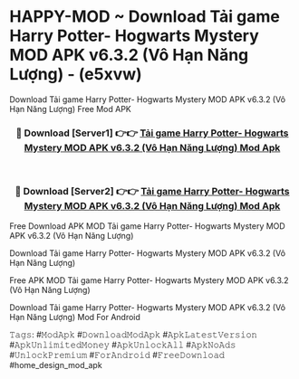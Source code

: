 # HAPPY-MOD ~ Download Tải game Harry Potter- Hogwarts Mystery MOD APK v6.3.2 (Vô Hạn Năng Lượng) - (e5xvw)
Download Tải game Harry Potter- Hogwarts Mystery MOD APK v6.3.2 (Vô Hạn Năng Lượng) Free Mod APK

<div align="center">
<h3>🔴 Download [Server1] 👉👉 <a href="https://apk-comot.site?title=Tải_game_Harry_Potter-_Hogwarts_Mystery_MOD_APK_v6.3.2_(Vô_Hạn_Năng_Lượng)">Tải game Harry Potter- Hogwarts Mystery MOD APK v6.3.2 (Vô Hạn Năng Lượng) Mod Apk</a></h3><br>

<h3>🔴 Download [Server2] 👉👉 <a href="https://apk-comot.site?title=Tải_game_Harry_Potter-_Hogwarts_Mystery_MOD_APK_v6.3.2_(Vô_Hạn_Năng_Lượng)">Tải game Harry Potter- Hogwarts Mystery MOD APK v6.3.2 (Vô Hạn Năng Lượng) Mod Apk</a></h3>
</div>


Free Download APK MOD Tải game Harry Potter- Hogwarts Mystery MOD APK v6.3.2 (Vô Hạn Năng Lượng)

Download Tải game Harry Potter- Hogwarts Mystery MOD APK v6.3.2 (Vô Hạn Năng Lượng) 

Free APK MOD Tải game Harry Potter- Hogwarts Mystery MOD APK v6.3.2 (Vô Hạn Năng Lượng) 

Download Tải game Harry Potter- Hogwarts Mystery MOD APK v6.3.2 (Vô Hạn Năng Lượng) Mod For Android

𝚃𝚊𝚐𝚜: #𝙼𝚘𝚍𝙰𝚙𝚔 #𝙳𝚘𝚠𝚗𝚕𝚘𝚊𝚍𝙼𝚘𝚍𝙰𝚙𝚔 #𝙰𝚙𝚔𝙻𝚊𝚝𝚎𝚜𝚝𝚅𝚎𝚛𝚜𝚒𝚘𝚗 #𝙰𝚙𝚔𝚄𝚗𝚕𝚒𝚖𝚒𝚝𝚎𝚍𝙼𝚘𝚗𝚎𝚢 #𝙰𝚙𝚔𝚄𝚗𝚕𝚘𝚌𝚔𝙰𝚕𝚕 #𝙰𝚙𝚔𝙽𝚘𝙰𝚍𝚜 #𝚄𝚗𝚕𝚘𝚌𝚔𝙿𝚛𝚎𝚖𝚒𝚞𝚖 #𝙵𝚘𝚛𝙰𝚗𝚍𝚛𝚘𝚒𝚍 #𝙵𝚛𝚎𝚎𝙳𝚘𝚠𝚗𝚕𝚘𝚊𝚍 #home_design_mod_apk